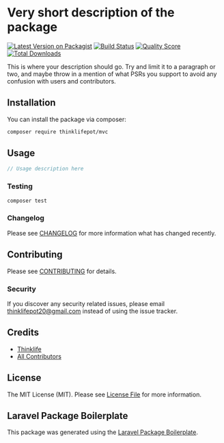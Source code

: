 # Very short description of the package

[![Latest Version on Packagist](https://img.shields.io/packagist/v/thinklifepot/mvc.svg?style=flat-square)](https://packagist.org/packages/thinklifepot/mvc)
[![Build Status](https://img.shields.io/travis/thinklifepot/mvc/master.svg?style=flat-square)](https://travis-ci.org/thinklifepot/mvc)
[![Quality Score](https://img.shields.io/scrutinizer/g/thinklifepot/mvc.svg?style=flat-square)](https://scrutinizer-ci.com/g/thinklifepot/mvc)
[![Total Downloads](https://img.shields.io/packagist/dt/thinklifepot/mvc.svg?style=flat-square)](https://packagist.org/packages/thinklifepot/mvc)

This is where your description should go. Try and limit it to a paragraph or two, and maybe throw in a mention of what PSRs you support to avoid any confusion with users and contributors.

## Installation

You can install the package via composer:

```bash
composer require thinklifepot/mvc
```

## Usage

``` php
// Usage description here
```

### Testing

``` bash
composer test
```

### Changelog

Please see [CHANGELOG](CHANGELOG.md) for more information what has changed recently.

## Contributing

Please see [CONTRIBUTING](CONTRIBUTING.md) for details.

### Security

If you discover any security related issues, please email thinklifepot20@gmail.com instead of using the issue tracker.

## Credits

- [Thinklife](https://github.com/thinklifepot)
- [All Contributors](../../contributors)

## License

The MIT License (MIT). Please see [License File](LICENSE.md) for more information.

## Laravel Package Boilerplate

This package was generated using the [Laravel Package Boilerplate](https://laravelpackageboilerplate.com).